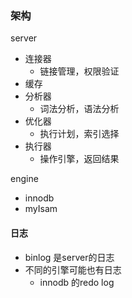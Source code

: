 ### 架构
server
* 连接器
  * 链接管理，权限验证
* 缓存
* 分析器
  * 词法分析，语法分析
* 优化器
  * 执行计划，索引选择
* 执行器
  * 操作引擎，返回结果

engine
* innodb
* myIsam

#### 日志
* binlog 是server的日志
* 不同的引擎可能也有日志
   * innodb 的redo log
